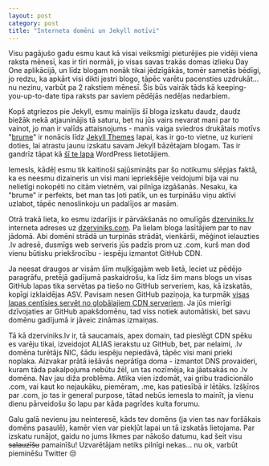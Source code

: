 ```yaml
---
layout: post
category: post
title: "Interneta domēni un Jekyll motīvi"
---
```


Visu pagājušo gadu esmu kaut kā visai veiksmīgi pieturējies pie vidēji viena raksta mēnesī, kas ir tīri normāli, jo visas savas trakās domas izlieku Day One aplikācijā, un līdz blogam nonāk tikai jēdzīgākās, tomēr sametās bēdīgi, jo redzu, ka apkārt visi dikti jestri blogo, tāpēc varētu pacensties uzdrukāt... nu nezinu, varbūt pa 2 rakstiem mēnesī. Šis būs vairāk tāds kā keeping-you-up-to-date tipa raksts par saviem pēdējās nedēļas nedarbiem.

Kopš atgriezos pie Jekyll, esmu mainījis šī bloga izskatu daudz, daudz biežāk nekā atjauninājis tā saturu, bet nu jūs vairs nevarat mani par to vainot, jo man ir valīds attaisnojums - manis vaiga sviedros drukātais motīvs "[brume](https://github.com/aigarsdz/brume "aigarsdz/brume")" ir nonācis līdz [Jekyll Themes](http://jekyllthemes.org "Jekyll Themes") lapai, kas ir go-to vietne, uz kurieni doties, lai atrastu jaunu izskatu savam Jekyll bāzētajam blogam. Tas ir gandrīz tāpat kā [šī te lapa](http://theme.wordpress.com "WordPress Themes for Blogs at WordPress.com") WordPress lietotājiem.

Iemesls, kādēļ esmu tik kaitinoši sajūsmināts par šo notikumu slēpjas faktā, ka es neesmu dizaineris un visi mani iepriekšējie veidojumi bija vai nu nelietīgi nokopēti no citām vietnēm, vai pilnīga izgāšanās. Nesaku, ka "brume" ir perfekts, bet man tas ļoti patīk, un es turpināšu viņu aktīvi uzlabot, tāpēc nenoslinkoju un padalījos ar masām.

Otrā trakā lieta, ko esmu izdarījis ir pārvākšanās no omulīgās [dzerviniks.lv](http://dzerviniks.lv "Aigars Dzerviniks") interneta adreses uz [dzerviniks.com](http://dzerviniks.com "Aigars Dzerviniks"). Pa lielam bloga lasītājiem par to nav jādomā. Abi domēni strādā un turpinās strādāt, vienkārši, mēģinot ielauzties .lv adresē, dusmīgs web serveris jūs padzīs prom uz .com, kurš man dod vienu būtisku priekšrocību - iespēju izmantot GitHub CDN.

Ja neesat draugos ar visām šīm muļķīgajām web lietā, leciet uz pēdējo paragrāfu, pretējā gadījumā paskaidrošu, ka līdz šim mans blogs un visas GitHub lapas tika servētas pa tiešo no GitHub serveriem, kas, kā izskatās, kopīgi izklaidējas ASV. Pavisam nesen GitHub paziņoja, ka turpmāk [visas lapas centīsies servēt no globālajiem CDN serveriem](https://github.com/blog/1715-faster-more-awesome-github-pages "Faster, More Awesome GitHub Pages"). Ja jūs mierīgi dzīvojaties ar GitHub apakšdomēnu, tad viss notiek automātiski, bet savu domēnu gadījumā ir jāveic zināmas izmaiņas.

Tā kā dzerviniks.lv ir, tā saucamais, apex domain, tad pieslēgt CDN spēku es varēju tikai, izveidojot ALIAS ierakstu uz GitHub, bet, par nelaimi, .lv domēna turētājs NIC, šādu iespēju nepiedāvā, tāpēc visi mani prieki noplaka. Aizvakar prātā iešāvās neprātīga doma - izmantot DNS provaideri, kuram tāda pakalpojuma nebūtu žēl, un tas nozīmēja, ka jāatsakās no .lv domēna. Nav jau diža problēma. Atlika vien izdomāt, vai gribu tradicionālo .com, vai kaut ko nejaukāku, piemēram, .me, kas patiesībā ir lētāks. Izšķīros par .com, jo tas ir general purpose, tātad nebūs iemesla to mainīt, ja vienu dienu pārveidošu šo lapu par kāda pagrīdes kulta forumu.

Galu galā nevienu jau neinteresē, kāds tev domēns (ja vien tas nav foršākais domēns pasaulē), kamēr vien var piekļūt lapai un tā izskatās lietojama. Par izskatu runājot, gaidu no jums likmes par nākošo datumu, kad šeit visu ~~salauzīšu~~ pamainīšu! Uzvarētājam netiks pilnīgi nekas... nu ok, varbūt pieminēšu Twitter 😒
